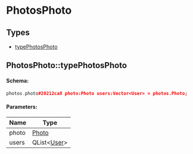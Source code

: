# PhotosPhoto

## Types

* [typePhotosPhoto](#photosphototypephotosphoto)

## PhotosPhoto::typePhotosPhoto

#### Schema:

```c++
photos.photo#20212ca8 photo:Photo users:Vector<User> = photos.Photo;
```

#### Parameters:

|Name|Type|
|----|----|
|photo|[Photo](photo.md)|
|users|QList&lt;[User](user.md)&gt;|

